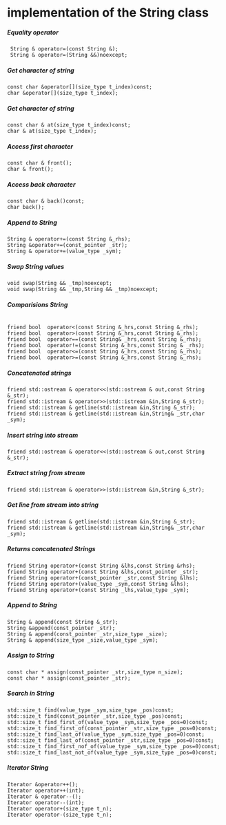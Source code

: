 # implementation of the String class

##### Equality operator

```plaintext
 String & operator=(const String &); 
 String & operator=(String &&)noexcept;
```

##### **Get character of string**

```plaintext
const char &operator[](size_type t_index)const;
char &operator[](size_type t_index);
```

##### **Get character of string**

```plaintext
const char & at(size_type t_index)const;
char & at(size_type t_index);
```

##### **Access first character**

```plaintext
const char & front();
char & front();
```

##### **Access back character**

```plaintext
const char & back()const;
char back();
```

##### **Append to String**

```plaintext
String & operator+=(const String &_rhs);
String &operator+=(const_pointer _str);
String & operator+=(value_type _sym);
```
#####  **Swap String values**

```plaintext
void swap(String && _tmp)noexcept;
void swap(String && _tmp,String && _tmp)noexcept;
```

#####  **Comparisions String**

```plaintext

friend bool  operator<(const String &_hrs,const String &_rhs);
friend bool  operator>(const String &_hrs,const String &_rhs);
friend bool  operator==(const String& _hrs,const String &_rhs);
friend bool  operator!=(const String &_hrs,const String & _rhs);
friend bool  operator<=(const String &_hrs,const String &_rhs);
friend bool  operator>=(const String &_hrs,const String &_rhs);
```

##### **Concatenated strings**
```
friend std::ostream & operator<<(std::ostream & out,const String &_str);
friend std::istream & operator>>(std::istream &in,String &_str);
friend std::istream & getline(std::istream &in,String &_str);
friend std::istream & getline(std::istream &in,String& _str,char _sym);
```

##### **Insert string into stream**
```
friend std::ostream & operator<<(std::ostream & out,const String &_str);
```

##### Extract string from stream
```
friend std::istream & operator>>(std::istream &in,String &_str);
```

##### **Get line from stream into string**
```  
friend std::istream & getline(std::istream &in,String &_str);
friend std::istream & getline(std::istream &in,String& _str,char _sym);
```
##### **Returns concatenated Strings**
```
friend String operator+(const String &lhs,const String &rhs);
friend String operator+(const String &lhs,const_pointer _str);
friend String operator+(const_pointer _str,const String &lhs);
friend String operator+(value_type _sym,const String &lhs);
friend String operator+(const String _lhs,value_type _sym);
```
##### **Append to String**
```
String & append(const String &_str);
String &append(const_pointer _str);
String & append(const_pointer _str,size_type _size);
String & append(size_type _size,value_type _sym);
```

##### **Assign to String**
```
const char * assign(const_pointer _str,size_type n_size);
const char * assign(const_pointer _str);
```

##### **Search in String**
```
std::size_t find(value_type _sym,size_type _pos)const;
std::size_t find(const_pointer _str,size_type _pos)const;
std::size_t find_first_of(value_type _sym,size_type _pos=0)const;
std::size_t find_first_of(const_pointer _str,size_type _pos=0)const;
std::size_t find_last_of(value_type _sym,size_type _pos=0)const;
std::size_t find_last_of(const_pointer _str,size_type _pos=0)const;
std::size_t find_first_nof_of(value_type _sym,size_type _pos=0)const;
std::size_t find_last_not_of(value_type _sym,size_type _pos=0)const;
```

##### **Iterator String**
```
Iterator &operator++();
Iterator operator++(int); 
Iterator & operator--();
Iterator operator--(int);
Iterator operator+(size_type t_n);
Iterator operator-(size_type t_n);

```
